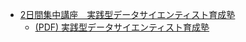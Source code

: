 * [2日間集中講座　実践型データサイエンティスト育成塾](http://www.nikkeibp.co.jp/seminar/atcl/cn/nc180308/?n_cid=nbpnc_mled_datasciensemi_180205)
   * [(PDF) 実践型データサイエンティスト育成塾](data/実践型データサイエンティスト育成塾.pdf)
